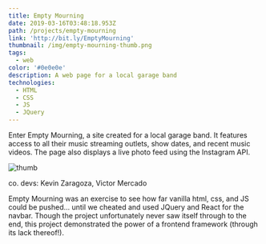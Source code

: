 ```yaml
---
title: Empty Mourning
date: 2019-03-16T03:48:18.953Z
path: /projects/empty-mourning
link: 'http://bit.ly/EmptyMourning'
thumbnail: /img/empty-mourning-thumb.png
tags:
  - web
color: '#0e0e0e'
description: A web page for a local garage band
technologies:
  - HTML
  - CSS
  - JS
  - JQuery
---
```

Enter Empty Mourning, a site created for a local garage band. It features access to all their music streaming outlets, show dates, and recent music videos. The page also displays a live photo feed using the Instagram API.

![thumb](https://i.imgur.com/LU7idNl.png)

co. devs: Kevin Zaragoza, Victor Mercado

Empty Mourning was an exercise to see how far vanilla html, css, and JS could be pushed... until we cheated and used JQuery and React for the navbar. Though the project unfortunately never saw itself through to the end, this project demonstrated the power of a frontend framework (through its lack thereof!).
